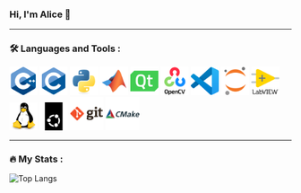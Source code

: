### Hi, I'm Alice 👋

<!--
**AliceRivi14/AliceRivi14** is a ✨ _special_ ✨ repository because its `README.md` (this file) appears on your GitHub profile.

- 🔭 I’m currently working on ...
- 🌱 I’m currently learning ...
- 👯 I’m looking to collaborate on ...
- 🤔 I’m looking for help with ...
- 💬 Ask me about ...
- 📫 How to reach me: ...
- 😄 Pronouns: ...
- ⚡ Fun fact: ...
-->


---

### :hammer_and_wrench: Languages and Tools :

<div>
  <img src="https://github.com/devicons/devicon/blob/master/icons/cplusplus/cplusplus-original.svg" title="C++" **alt="C++" width="50" height="50"/>
  <img src="https://github.com/devicons/devicon/blob/master/icons/c/c-original.svg" title="C" **alt="C" width="50" height="50"/>
  <img src="https://github.com/devicons/devicon/blob/master/icons/python/python-original.svg" title="Python" **alt="Python" width="50" height="50"/>
  <img src="https://github.com/devicons/devicon/blob/master/icons/matlab/matlab-original.svg" title="Matlab" **alt="Matlab" width="50" height="50"/>
  <img src="https://github.com/devicons/devicon/blob/master/icons/qt/qt-original.svg" title="Qt" **alt="Qt" width="50" height="50"/>
  <img src="https://github.com/devicons/devicon/blob/master/icons/opencv/opencv-original-wordmark.svg" title="OpenCV" **alt="OpenCV" width="50" height="50"/>
  <img src="https://github.com/devicons/devicon/blob/master/icons/vscode/vscode-original.svg" title="VSCode" **alt="VSCode" width="50" height="50"/>
  <img src="https://github.com/devicons/devicon/blob/master/icons/jupyter/jupyter-original.svg" title="Jupyter" **alt="Jupyter" width="50" height="50"/>
  <img src="https://github.com/devicons/devicon/blob/master/icons/labview/labview-original-wordmark.svg" title="LabView" **alt="LabView" width="50" height="50"/>
  <img src="https://github.com/devicons/devicon/blob/master/icons/linux/linux-original.svg" title="Linux" **alt="Linux" width="50" height="50"/>
  <img src="https://github.com/devicons/devicon/blob/master/icons/ubuntu/ubuntu-plain.svg" title="Ubuntu" **alt="Ubuntu" width="50" height="50"/>
  <img src="https://github.com/devicons/devicon/blob/master/icons/git/git-original-wordmark.svg" title="Git" **alt="Git" width="60" height="60"/>
  <img src="https://github.com/devicons/devicon/blob/master/icons/cmake/cmake-original-wordmark.svg" title="CMake" **alt="CMake" width="60" height="60"/>
  </div>


---

### :fire: My Stats :

![Top Langs](https://github-readme-stats.vercel.app/api/top-langs/?username=AliceRivi14&layout=compact)
